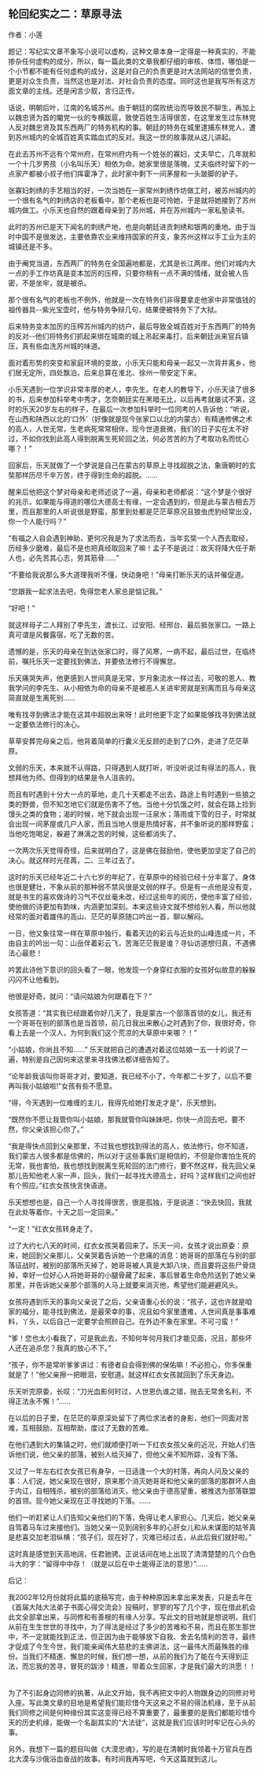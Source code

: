 ## 轮回纪实之二：草原寻法

作者：小莲  　　

题记：写纪实文章不象写小说可以虚构，这种文章本身一定得是一种真实的，不能掺杂任何虚构的成分，所以，每一篇此类的文章我都仔细的审核、体悟，哪怕是一个小节都不能有任何虚构的成分，这是对自己的负责更是对大法网站的信誉负责，更是对众生负责，当然这也是对法、对社会负责的态度。同时这也是我写所有这方面文章的主线。还是闲言少叙，言归正传。  　　

话说，明朝后叶，江南的名城苏州。由于朝廷的腐败统治而导致民不聊生，再加上以魏忠贤为首的閹党一伙的专横跋扈，致使百姓生活得很苦，在这里发生过东林党人反对魏忠贤及其东西两厂的特务机构的事。朝廷的特务在城里逮捕东林党人，遭到苏州城内的全城百姓真实踏血式的反对。我这一世的故事就从这儿讲起。  　　

在此去苏州不远有个常州府，在常州府内有一个姓张的寡妇，丈夫早亡，几年就和一个十几岁男孩（小名叫乐天）相依为命。她家里很是落魄，丈夫临终时留下的一点家产都被小叔子他们挥霍净了，此时家中剩下一间茅屋和一头跛脚的驴子。

张寡妇刺绣的手艺相当的好，一次当她在一家常州刺绣作坊做工时，被苏州城内的一个很有名气的刺绣店的老板看中，那个老板也是可怜她，于是就将她接到了苏州城内做工。小乐天也自然的跟着母亲到了苏州城，并在苏州城内一家私塾读书。

此时的苏州已是天下闻名的刺绣产地，也是向朝廷进贡刺绣和银两的重地。由于当时中国不是很发达，主要依靠农业来维持国家的开支，象苏州这样以手工业为主的城镇还是不多。

由于阉党当道，东西两厂的特务在全国遍地都是，尤其是长江两岸。他们对城内大一点的手工作坊真是变本加厉的压榨，只要你稍有一点不满的情绪，就会被人告密，不是坐牢，就是被杀。

那个很有名气的老板也不例外，他就是一次在特务们非得要拿走他家中非常值钱的祖传器具--紫光宝壶时，他与特务争辩几句，结果便被特务下了大狱。

后来特务变本加厉的压榨苏州城内的纺户，最后导致全城百姓对于东西两厂的特务的反对--他们将特务们抓起来绑在城南的城上吊起来毒打，后来朝廷派来官兵镇压，真有些血洗苏州城的味道。  　　

面对着形势的突变和家庭环境的变故，小乐天只能和母亲一起又一次背井离乡，他们居无定所，四处飘泊，后来总算在淮北、徐州一带安定下来。

小乐天遇到一位学识非常丰厚的老人，李先生。在老人的教导下，小乐天读了很多的书，后来参加科举考中秀才，怎奈朝廷实在黑暗无比，以后再考就屡试不第，这时的乐天20岁左右的样子，在最后一次参加科举时一位同考的人告诉他：“听说，在山西和陕西以北的‘口外’（好像就是现今张家口以北的内蒙古）有精通修佛之术的高人，人世无常，生老病死常常相伴，现今世道衰微，我们的日子实在太不好过，不如你找到此高人得到脱离生死轮回之法，何必苦苦的为了考取功名而忧心哪？！”

回家后，乐天就做了一个梦说是自己在蒙古的草原上寻找超脱之法，象唐朝时的玄奘那样历尽千辛万苦，终于得到生命的超脱。……

醒来后他把这个梦对母亲和老师述说了一遍，母亲和老师都说：“这个梦是个很好的兆示，如果能与得道的哪位大德高士有缘，一定会遇到的，但是此与蒙古相去万里，而且那里的人听说很是野蛮，那里到处都是茫茫草原况且狼虫虎豹经常出没，你一个人能行吗？”

“有福之人自会遇到神助，更何况我是为了求法而去，当年玄奘一个人西去取经，历经多少磨难，最后不是也把真经取回来了嘛！孟子不是说过：故天将降大任于斯人也，必先苦其心志，劳其筋骨……”

“不要给我说那么多大道理我听不懂，快动身吧！”母亲打断乐天的话并催促道。

“您跟我一起求法去吧，免得您老人家总是惦记我。”

“好吧！”

就这样母子二人拜别了李先生，渡长江、过安阳、经邢台、最后抵张家口。一路上真可谓是风餐露宿，吃了无数的苦。

遗憾的是，乐天的母亲在到达张家口时，得了风寒，一病不起，最后过世，在临终前，嘱托乐天一定要找到佛法，并要依法修行不得懈怠。

乐天痛哭失声，他更感到人世间真是无常，岁月象流水一样过去，可敬的恩人、教我学问的李先生、从小相依为命的母亲不是被恶人关进牢房就是别离而且与母亲这简直就是生离死别……

唯有找寻到佛法才能在这其中超脱出来呀！此时他更下定了如果能够找寻到佛法就一定要依法修行的决心。  　　

草草安葬完母亲之后，他背着简单的行囊义无反顾的走到了口外，走进了茫茫草原。  　　

文弱的乐天，本来就不认得路，只得遇到人就打听，听没听说过有得法的高人，我想拜他为师。但得到的结果是令人沮丧的。

而且有时遇到十分大一点的草地，走几十天都走不出去，路途上有时遇到一些狼之类的野兽，但不知怎地它们就是伤害不了他。当他十分饥饿之时，就会在路上捡到馒头之类的食物；渴的时候，地下就会出现一汪泉水；落雨或下雪的日子，时常就会出现一间茅屋或几户人家，而且当地人很是热情好客，并不象听说的那样野蛮；当他吃饱喝足，躲避了淋漓之苦的时候，这些都消失了。

一次两次乐天觉得奇怪，后来就明白了，这是佛在鼓励他，使他更加坚定了自己的决心。就这样时光荏苒，二、三年过去了。  　　

这时的乐天已经年近二十六七岁的年纪了，在草原中的经验已经十分丰富了。身体也很是健壮，不象从前的那种弱不禁风很是文弱的样子。但是有一点他是没有变，就是书生的喜欢做诗的习气不仅丝毫未改，经过这些年的阅历，使他丰富了经验，使他做的诗更加有韵味，内涵更加深刻。本来这些诗文就不想给别人看，所以他就经常的面对着雄伟的高山、茫茫的草原随口吟出一首，聊以解闷。  　　

一日，他又象往常一样在草原中独行，看着天边的彩云与近处的山峰连成一片，不由自主的吟出一句：山岳伴着彩云飞，苦海茫茫我是谁？寻仙访道想归真，不遇佛法心最悲！

吟罢此诗他下意识的回头看了一眼，他发现一个身穿红衣服的女孩好似故意的躲躲闪闪不让他看到。

他很是好奇，就问：“请问姑娘为何跟着在下？”

女孩答道：“其实我已经跟着你好几天了，我是蒙古一个部落首领的女儿，我还有一个哥哥在别的部落也是当首领，前几日我出来散心之时遇到了你，我很好奇，你看上去是一个汉人，为何到我们这个荒凉的大草原中来哪？！”

“小姑娘，你尚且不知……”  乐天就把自己的遭遇对着这位姑娘一五一十的说了一遍，特别是自己因何来这里来寻找佛法都详细告知了。

“论年龄我该叫你哥哥才对，要知道，我已经不小了，今年都二十岁了，以后不要再叫我小姑娘啦!”女孩有些不愿意。

“得，今天遇到一位难缠的主儿，我得先给她打发走才是”，乐天想到。

“既然你不愿让我管你叫小姑娘，那我就管你叫妹妹吧，你快一点回去吧，要不然，你父亲该担心你了。”

“我是得快点回到父亲那里，不过我也想找到得法的高人，依法修行。你不知道，我们蒙古人很多都是信佛的，所以对于这些事我们是相信的，不但是你害怕生死的无常，我也害怕，我也想找到脱离生死轮回的法门修行，要不然这样，我先回父亲那儿告知他老人家一声，回头，我们一起寻找大德高士，好吗？这样我们之间也好有个照应。”红衣女孩快言快语道。

乐天想想也是，自己一个人寻找得很苦，很是孤独，于是说道：“快去快回，我就在此处等着你，十天之后一定回来。”

“一定！”红衣女孩转身走了。  　　

过了大约七八天的时间，红衣女孩哭着回来了。乐天一问，女孩才说出原委：原来，她回到父亲那儿，父亲哭着告诉她一个悲痛的消息：她哥哥的部落在与别的部落征战时，被别的部落所灭掉了，她哥哥被人真是大卸八块，而且要将这些尸骨烧掉，幸好一位好心人将她哥哥的小腿骨藏了起来，事后冒着生命危险送到了她父亲那里，并告诉她父亲那个部落的人马上就要来消灭他，希望他们能避避风头。

女孩将遇到乐天的事向父亲说了之后，父亲语重心长的说：“孩子，这也许就是咱家的福分，能寻找到佛法，是最荣幸的事，况且如今家里遭难，人世间真是事事难料，丫头，以后自己一定要学会照顾自己。在外边不象在家里。不可刁蛮！”

“爹！您也太小看我了，可是我此去，不知何年何月我们才能见面，况且，那些坏人还在追杀您？我真的放心不下。”

“孩子，你不是常听爹爹讲过：有德者自会得到佛的保佑嘛！不必担心，你多保重就是了！”他父亲擦一把眼泪，安慰道。就这样红衣女孩就回到了乐天身边。  　　

乐天听完原委，长叹：“刀光血影何时过，人世恩仇谁之错，抛去无常舍名利，不得正法永不懈！”……

在以后的日子里，在茫茫的草原深处留下了两位求法者的身影，他们一同面对苦难，互相鼓励，互相帮助，度过了无数的苦难。

在他们遇到大的集镇之时，他们就顺便打听一下红衣女孩父亲的近况，开始人们告诉他们说，他父亲的部落，被别人给灭掉了，但他父亲不知所踪，没有下落。

又过了一年左右红衣女孩已有身孕，一日适逢一个大的村落，再向人问及父亲的事：人们说，她父亲现在很好，原来那个消灭她哥哥和他父亲的部落的那群坏人由于内讧，自相残杀，被别的部落给消灭，他父亲由于德高望重，被推选为部落联盟的首领。现今她父亲现在正寻找她的下落。……

他们一听赶紧让人们告知父亲他们的下落，免得让老人家担心。几天后，她父亲亲自驾着马车过来接他们。当她父亲一见到阔别多年的心肝女儿和从未谋面的姑爷真是悲喜交加老泪纵横：“孩子们，现在好了，灾难已经过去，从此后我们就好啦。”

这时真是感觉到天高地阔，任君驰骋。正说话间在地上出现了清清楚楚的几个白色斗大的字：“留得中中存！（就是以后在中土能得正法的意思）”……  　　

后记：  　　

我2002年12月份就将此篇的底稿写完，由于种种原因未拿出来发表，只是去年在《首届大陆大法弟子书面心得交流会》投稿时，寥寥的写了几个字，现在借此机会此文全部拿出来，与同修和有善根的有缘人分享。写此文的目地就是想说明，我们从前在生生世世的寻找中，为了得法是经过了多少的苦难和不易，而且在那生那世中，不一定就能找到正法，但正因为由于能够放下自我、舍去名情利的苦寻，最终才促成了今生今世，我们能亲闻伟大慈悲的主佛讲法，这一最伟大而最殊胜的缘份。当我们不精進、懈怠的时候，我们想一想，从前的我们为了能在今天得到正法，而忘我的苦寻，冒死的跋涉！精進，带着众生回家，才是我们最大的洪愿！！  　　

为了不引起身边同修的执著，从此文开始，我不再把文中的人物跟身边的同修对号入座。写此类文章的目地是希望我们能珍惜今天这来之不易的得法机缘，至于从前我们同修之间是何种缘份其实这变得已经不算重要了，最重要的是我们都能珍惜今天的历史机缘，能做一个名副其实的“大法徒”，这就是我们应该时时牢记在心头的事。  　　

另外，我想下一篇的题目叫做《大漠忠魂》，写的是在清朝时我领着十万官兵在西北大漠与沙俄浴血奋战的故事。有时间我再写吧，今天这篇就到这儿。 